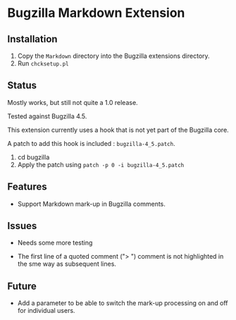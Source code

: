 # Bugzilla Markdown Extension

## Installation

 1. Copy the `Markdown` directory into the Bugzilla extensions directory.
 2. Run `chcksetup.pl`

## Status

Mostly works, but still not quite a 1.0 release.

Tested against Bugzilla 4.5.

This extension currently uses a hook that is not yet part of the
Bugzilla core.

A patch to add this hook is included : `bugzilla-4_5.patch`.

 1. cd bugzilla
 2. Apply the patch using `patch -p 0 -i bugzilla-4_5.patch`

## Features

 - Support Markdown mark-up in Bugzilla comments.

## Issues

 - Needs some more testing

 - The first line of a quoted comment ("> ") comment is not
   highlighted in the sme way as subsequent lines.

## Future

 - Add a parameter to be able to switch the mark-up processing on and
   off for individual users.
